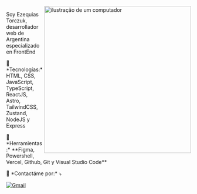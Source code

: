 <img src="https://raw.githubusercontent.com/MicaelliMedeiros/micaellimedeiros/master/image/computer-illustration.png" alt="ilustração de um computador" min-width="400px" max-width="400px" width="400px" align="right">

<p align="left"> 
  Soy Ezequias Torczuk, desarrollador web de Argentina especializado en FrontEnd
</p>

<p align="left">
  🦄 *Tecnologías:* HTML, CSS, JavaScript, TypeScript, ReactJS, Astro, TailwindCSS, Zustand, NodeJS y Express
</p>

<p align="left">
  💼 *Herramientas:* **Figma, Powershell, Vercel, Github, Git y Visual Studio Code**
</p>

<p align="left">
  💌 *Contactáme por:* ⤵️
</p>

<p align="left">
  <a href="#" title="Gmail">
  <img src="https://img.shields.io/badge/-Gmail-FF0000?style=flat-square&labelColor=FF0000&logo=gmail&logoColor=white&link=mrdadoxx@gmail.com" alt="Gmail"/></a>
</p>
